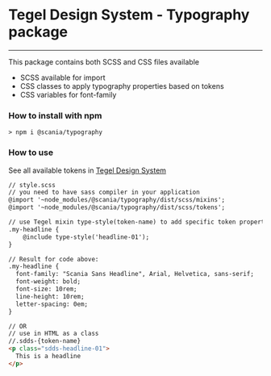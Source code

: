 # Tegel Design System - Typography package

---

This package contains both SCSS and CSS files available
- SCSS available for import
- CSS classes to apply typography properties based on tokens
- CSS variables for font-family

### How to install with npm

```shell
> npm i @scania/typography
```

### How to use

See all available tokens in [Tegel Design System](https://tegel.scania.com/foundations/foundation-typography)

```html
// style.scss
// you need to have sass compiler in your application
@import '~node_modules/@scania/typography/dist/scss/mixins';
@import '~node_modules/@scania/typography/dist/scss/tokens';

// use Tegel mixin type-style(token-name) to add specific token properties
.my-headline {
    @include type-style('headline-01');
}

// Result for code above:
.my-headline {
  font-family: "Scania Sans Headline", Arial, Helvetica, sans-serif;
  font-weight: bold;
  font-size: 10rem;
  line-height: 10rem;
  letter-spacing: 0em;
}

// OR
// use in HTML as a class
//.sdds-{token-name}
<p class="sdds-headline-01">
  This is a headline
</p>
```




